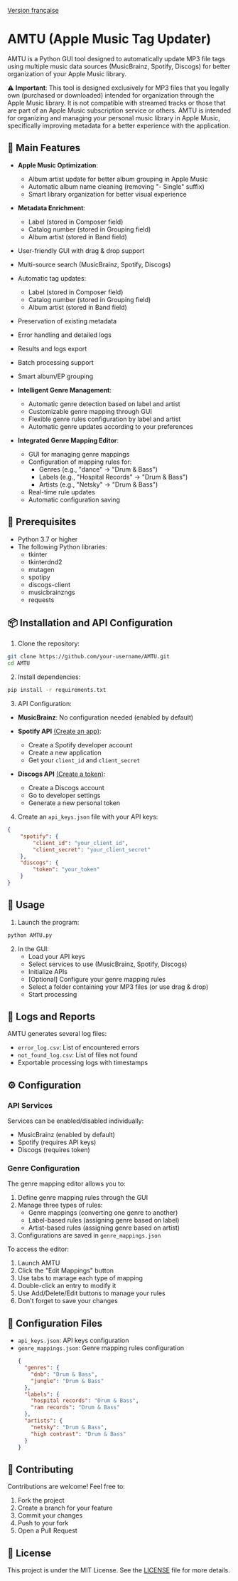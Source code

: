 [Version française](README.md)
# AMTU (Apple Music Tag Updater)

AMTU is a Python GUI tool designed to automatically update MP3 file tags using multiple music data sources (MusicBrainz, Spotify, Discogs) for better organization of your Apple Music library.

⚠️ **Important**: This tool is designed exclusively for MP3 files that you legally own (purchased or downloaded) intended for organization through the Apple Music library. It is not compatible with streamed tracks or those that are part of an Apple Music subscription service or others. AMTU is intended for organizing and managing your personal music library in Apple Music, specifically improving metadata for a better experience with the application.

## 🌟 Main Features

- **Apple Music Optimization**:
  - Album artist update for better album grouping in Apple Music
  - Automatic album name cleaning (removing "- Single" suffix)
  - Smart library organization for better visual experience

- **Metadata Enrichment**:
  - Label (stored in Composer field)
  - Catalog number (stored in Grouping field)
  - Album artist (stored in Band field)

- User-friendly GUI with drag & drop support
- Multi-source search (MusicBrainz, Spotify, Discogs)
- Automatic tag updates:
  - Label (stored in Composer field)
  - Catalog number (stored in Grouping field)
  - Album artist (stored in Band field)
- Preservation of existing metadata
- Error handling and detailed logs
- Results and logs export
- Batch processing support
- Smart album/EP grouping

- **Intelligent Genre Management**:
  - Automatic genre detection based on label and artist
  - Customizable genre mapping through GUI
  - Flexible genre rules configuration by label and artist
  - Automatic genre updates according to your preferences

- **Integrated Genre Mapping Editor**:
  - GUI for managing genre mappings
  - Configuration of mapping rules for:
    - Genres (e.g., "dance" → "Drum & Bass")
    - Labels (e.g., "Hospital Records" → "Drum & Bass")
    - Artists (e.g., "Netsky" → "Drum & Bass")
  - Real-time rule updates
  - Automatic configuration saving

## 🔧 Prerequisites

- Python 3.7 or higher
- The following Python libraries:
  - tkinter
  - tkinterdnd2
  - mutagen
  - spotipy
  - discogs-client
  - musicbrainzngs
  - requests

## 📦 Installation and API Configuration

1. Clone the repository:
```bash
git clone https://github.com/your-username/AMTU.git
cd AMTU
```

2. Install dependencies:
```bash
pip install -r requirements.txt
```

3. API Configuration:

- **MusicBrainz**: No configuration needed (enabled by default)

- **Spotify API** [(Create an app)](https://developer.spotify.com/dashboard):
  - Create a Spotify developer account
  - Create a new application
  - Get your `client_id` and `client_secret`

- **Discogs API** [(Create a token)](https://www.discogs.com/settings/developers):
  - Create a Discogs account
  - Go to developer settings
  - Generate a new personal token

4. Create an `api_keys.json` file with your API keys:
```json
{
    "spotify": {
        "client_id": "your_client_id",
        "client_secret": "your_client_secret"
    },
    "discogs": {
        "token": "your_token"
    }
}
```

## 🚀 Usage

1. Launch the program:
```bash
python AMTU.py
```

2. In the GUI:
   - Load your API keys
   - Select services to use (MusicBrainz, Spotify, Discogs)
   - Initialize APIs
   - [Optional] Configure your genre mapping rules
   - Select a folder containing your MP3 files (or use drag & drop)
   - Start processing

## 📝 Logs and Reports

AMTU generates several log files:
- `error_log.csv`: List of encountered errors
- `not_found_log.csv`: List of files not found
- Exportable processing logs with timestamps

## ⚙️ Configuration

### API Services
Services can be enabled/disabled individually:
- MusicBrainz (enabled by default)
- Spotify (requires API keys)
- Discogs (requires token)

### Genre Configuration
The genre mapping editor allows you to:
1. Define genre mapping rules through the GUI
2. Manage three types of rules:
   - Genre mappings (converting one genre to another)
   - Label-based rules (assigning genre based on label)
   - Artist-based rules (assigning genre based on artist)
3. Configurations are saved in `genre_mappings.json`

To access the editor:
1. Launch AMTU
2. Click the "Edit Mappings" button
3. Use tabs to manage each type of mapping
4. Double-click an entry to modify it
5. Use Add/Delete/Edit buttons to manage your rules
6. Don't forget to save your changes

## 📁 Configuration Files

- `api_keys.json`: API keys configuration
- `genre_mappings.json`: Genre mapping rules configuration
  ```json
  {
    "genres": {
      "dnb": "Drum & Bass",
      "jungle": "Drum & Bass"
    },
    "labels": {
      "hospital records": "Drum & Bass",
      "ram records": "Drum & Bass"
    },
    "artists": {
      "netsky": "Drum & Bass",
      "high contrast": "Drum & Bass"
    }
  }

## 🤝 Contributing

Contributions are welcome! Feel free to:
1. Fork the project
2. Create a branch for your feature
3. Commit your changes
4. Push to your fork
5. Open a Pull Request

## 📄 License

This project is under the MIT License. See the [LICENSE](LICENSE) file for more details.
